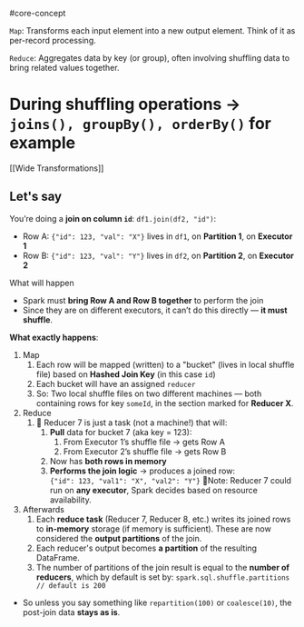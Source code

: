 #core-concept 

`Map`: Transforms each input element into a new output element. Think of it as 
per-record processing.

`Reduce`: Aggregates data by key (or group), often involving shuffling data to bring related values together.

# During shuffling operations -> `joins(), groupBy(), orderBy()` for example
[[Wide Transformations]]

## Let's say
You’re doing a **join on column `id`**:  `df1.join(df2, "id")`:
- Row A: `{"id": 123, "val": "X"}` lives in `df1`, on **Partition 1**, on **Executor 1**
- Row B: `{"id": 123, "val": "Y"}` lives in `df2`, on **Partition 2**, on **Executor 2**

What will happen
- Spark must **bring Row A and Row B together** to perform the join
- Since they are on different executors, it can’t do this directly — **it must shuffle**.

**What exactly happens**:
1. Map
	1. Each row will be mapped (written) to a "bucket" (lives in local shuffle file) based on **Hashed Join Key** (in this case `id`)
	2. Each bucket will have an assigned `reducer`
	3. So: Two local shuffle files on two different machines — both containing rows for key `someId`, in the section marked for **Reducer X**.
2. Reduce
	1. 🔻 Reducer 7 is just a task (not a machine!) that will:
		1. **Pull** data for bucket 7 (aka key = 123):
			1. From Executor 1’s shuffle file → gets Row A
			2. From Executor 2’s shuffle file → gets Row B
		2. Now has **both rows in memory**
		3. **Performs the join logic** → produces a joined row:  
    `{"id": 123, "val1": "X", "val2": "Y"}`
📍Note: Reducer 7 could run on **any executor**, Spark decides based on resource availability.
3. Afterwards
	1. Each **reduce task** (Reducer 7, Reducer 8, etc.) writes its joined rows to **in-memory** storage (if memory is sufficient). These are now considered the **output partitions** of the join.
	2. Each reducer's output becomes **a partition** of the resulting DataFrame.
	3. The number of partitions of the join result is equal to the **number of reducers**, which by default is set by:
	    `spark.sql.shuffle.partitions // default is 200`
- So unless you say something like `repartition(100)` or `coalesce(10)`, the post-join data **stays as is**.

